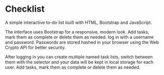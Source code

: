 # Checklist

A simple interactive to-do list built with HTML, Bootstrap and JavaScript.


The interface uses Bootstrap for a responsive, modern look. Add tasks, mark
them as complete or delete them as needed.
log in with a username and password. Passwords are stored hashed in your
browser using the Web Crypto API for better security.

After logging in you can create multiple named task lists, switch between them
with the selector and your data will be kept in local storage for each user.
Add tasks, mark them as complete or delete them as needed.

